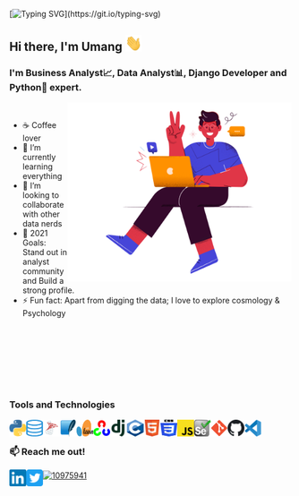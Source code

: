 [![Typing SVG](https://readme-typing-svg.herokuapp.com?font=Nunito&size=35&center=true&vCenter=true&width=1000&height=80&lines=Namaste+%F0%9F%99%8F+;Welcome+to+Umang's+GitHub+profile...!)](https://git.io/typing-svg)


## Hi there, I'm Umang <img src="Media\waving-hand.gif" alt="hi" width="30px">

### I'm Business Analyst📈, Data Analyst📊, Django Developer and Python🐍 expert.


<img align="right" alt="GIF" src="https://github.com/umangbaraiya/umangbaraiya/blob/main/Media/Hi.png?raw=true" width="400" height="320" />

<br>

- ☕ Coffee lover
- 🌱 I’m currently learning everything
- 💞️ I’m looking to collaborate with other data nerds
- 🥅 2021 Goals: Stand out in analyst community and Build a strong profile. 
- ⚡ Fun fact: Apart from digging the data; I love to explore cosmology & Psychology

<br>
<br>
<br>
<br>
<br>
<br>

##

### Tools and Technologies

<img align="left" alt="python" height="30px" width="30px" src="https://raw.githubusercontent.com/umangbaraiya/umangbaraiya/main/Icons/python-icon.svg" />
<img align="left" alt="SQL" height="30px" width="30px" src="https://raw.githubusercontent.com/umangbaraiya/umangbaraiya/main/Icons/sql-server-icon-png-11368.png" />
<img align="left" alt="SQLserver" height="30px" width="30px" src="https://raw.githubusercontent.com/umangbaraiya/umangbaraiya/main/Icons/microsoft-sql-server.svg" />
<img align="left" alt="SQLiter" height="30px" width="30px" src="https://raw.githubusercontent.com/umangbaraiya/umangbaraiya/main/Icons/sqlite-icon.svg" />
<img align="left" alt="Scikit-learn" height="30px" width="30px" src="https://raw.githubusercontent.com/umangbaraiya/umangbaraiya/main/Icons/Scikit_learn_logo_small.svg" />
<img align="left" alt="OpenCV" height="30px" width="30px" src="https://raw.githubusercontent.com/umangbaraiya/umangbaraiya/main/Icons/opencv-icon.svg" />
<img align="left" alt="Django" height="30px" width="30px" src="https://raw.githubusercontent.com/umangbaraiya/umangbaraiya/main/Icons/djangoproject-icon.svg" />
<img align="left" alt="C" height="30px" width="30px" src="https://raw.githubusercontent.com/umangbaraiya/umangbaraiya/main/Icons/C_Programming_Language.svg" />
<img align="left" alt="HTML" height="30px" width="30px" src="https://raw.githubusercontent.com/umangbaraiya/umangbaraiya/main/Icons/w3_html5-icon.svg" />
<img align="left" alt="css" height="30px" width="30px" src="https://raw.githubusercontent.com/umangbaraiya/umangbaraiya/main/Icons/CSS3_logo_and_wordmark.svg" />
<img align="left" alt="JavaScript" height="30px" width="30px" src="https://raw.githubusercontent.com/umangbaraiya/umangbaraiya/main/Icons/Unofficial_JavaScript_logo_2.svg" />
<img align="left" alt="Selenium" height="30px" width="30px" src="https://raw.githubusercontent.com/umangbaraiya/umangbaraiya/main/Icons/selenium-logo.svg" />
<img align="left" alt="Git" height="30px" width="30px" src="https://raw.githubusercontent.com/umangbaraiya/umangbaraiya/main/Icons/Git_icon.svg" />
<img align="left" alt="GitHub" height="30px" width="30px" src="https://raw.githubusercontent.com/umangbaraiya/umangbaraiya/main/Icons/Octicons-mark-github.svg" />
<img align="left" alt="GitHub" height="30px" width="30px" src="https://raw.githubusercontent.com/umangbaraiya/umangbaraiya/main/Icons/visual-studio-code-1.svg" />

<br>

##

### :mailbox: Reach me out!

<p align="left">
<a href="https://linkedin.com/in/umang-baraiya" target="blank"><img align="left" alt="Linkedin" height="30px" width="30px" src="https://raw.githubusercontent.com/umangbaraiya/umangbaraiya/main/Icons/linkedin-icon.svg" /></a>
<a href="https://twitter.com/umangbaraiya" target="blank"><img align="left" alt="Linkedin" height="30px" width="30px" src="https://raw.githubusercontent.com/umangbaraiya/umangbaraiya/main/Icons/twitter-tile.svg" /></a>
<a href="https://stackoverflow.com/users/10975941" target="blank"><img align="center" src="https://raw.githubusercontent.com/rahuldkjain/github-profile-readme-generator/master/src/images/icons/Social/stack-overflow.svg" alt="10975941" height="30" width="30" /></a>
</p>

<!--
**umangbaraiya/umangbaraiya** is a ✨ _special_ ✨ repository because its `README.md` (this file) appears on your GitHub profile.

Here are some ideas to get you started:

- 🔭 I’m currently working on ...
- 🌱 I’m currently learning ...
- 👯 I’m looking to collaborate on ...
- 🤔 I’m looking for help with ...
- 💬 Ask me about ...
- 📫 How to reach me: ...
- 😄 Pronouns: ...
- ⚡ Fun fact: ...
-->
